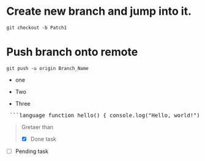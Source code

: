 # Create new branch and jump into it.
`git checkout -b Patch1`
# Push branch onto remote
`git push -u origin Branch_Name`
- one
* Two

+ Three



<pre> ```language function hello() { console.log("Hello, world!"); } ``` </pre>

> Gretaer than
>
> - [x] Done task
- [ ] Pending task

